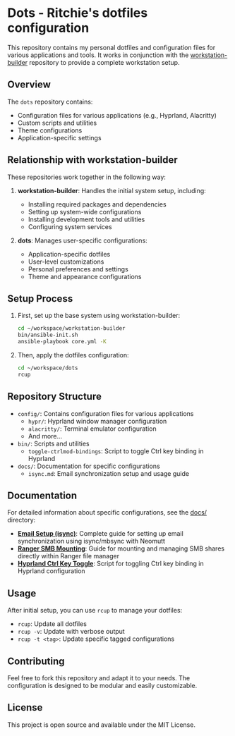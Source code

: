 # Dots - Ritchie's dotfiles configuration

This repository contains my personal dotfiles and configuration files for various applications and tools. It works in conjunction with the [workstation-builder](https://github.com/rsmacapinlac/workstation-builder) repository to provide a complete workstation setup.

## Overview

The `dots` repository contains:
- Configuration files for various applications (e.g., Hyprland, Alacritty)
- Custom scripts and utilities
- Theme configurations
- Application-specific settings

## Relationship with workstation-builder

These repositories work together in the following way:

1. **workstation-builder**: Handles the initial system setup, including:
   - Installing required packages and dependencies
   - Setting up system-wide configurations
   - Installing development tools and utilities
   - Configuring system services

2. **dots**: Manages user-specific configurations:
   - Application-specific dotfiles
   - User-level customizations
   - Personal preferences and settings
   - Theme and appearance configurations

## Setup Process

1. First, set up the base system using workstation-builder:
   ```bash
   cd ~/workspace/workstation-builder
   bin/ansible-init.sh
   ansible-playbook core.yml -K
   ```

2. Then, apply the dotfiles configuration:
   ```bash
   cd ~/workspace/dots
   rcup
   ```

## Repository Structure

- `config/`: Contains configuration files for various applications
  - `hypr/`: Hyprland window manager configuration
  - `alacritty/`: Terminal emulator configuration
  - And more...
- `bin/`: Scripts and utilities
  - `toggle-ctrlmod-bindings`: Script to toggle Ctrl key binding in Hyprland
- `docs/`: Documentation for specific configurations
  - `isync.md`: Email synchronization setup and usage guide

## Documentation

For detailed information about specific configurations, see the [docs/](docs/) directory:

- **[Email Setup (isync)](docs/isync.md)**: Complete guide for setting up email synchronization using isync/mbsync with Neomutt
- **[Ranger SMB Mounting](docs/ranger-smb-mounting.md)**: Guide for mounting and managing SMB shares directly within Ranger file manager
- **[Hyprland Ctrl Key Toggle](bin/toggle-ctrlmod-bindings)**: Script for toggling Ctrl key binding in Hyprland configuration

## Usage

After initial setup, you can use `rcup` to manage your dotfiles:
- `rcup`: Update all dotfiles
- `rcup -v`: Update with verbose output
- `rcup -t <tag>`: Update specific tagged configurations

## Contributing

Feel free to fork this repository and adapt it to your needs. The configuration is designed to be modular and easily customizable.

## License

This project is open source and available under the MIT License.
